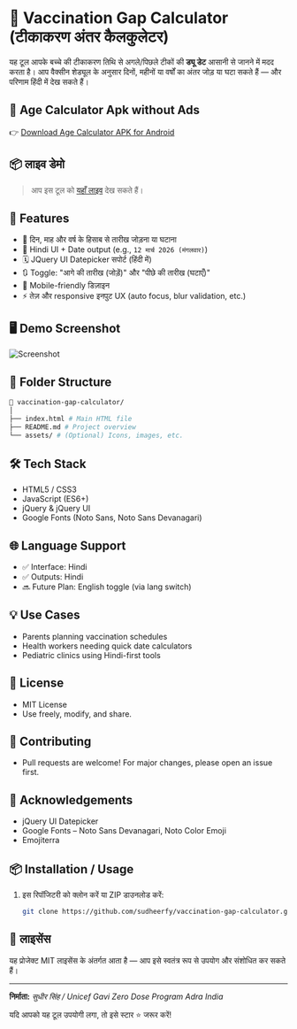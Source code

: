 # 🧪 Vaccination Gap Calculator (टीकाकरण अंतर कैलकुलेटर)

यह टूल आपके बच्चे की टीकाकरण तिथि से अगले/पिछले टीकों की **ड्यू डेट** आसानी से जानने में मदद करता है। आप वैक्सीन शेड्यूल के अनुसार दिनों, महीनों या वर्षों का अंतर जोड़ या घटा सकते हैं — और परिणाम हिंदी में देख सकते हैं।

## 📱 Age Calculator Apk without Ads

👉 [Download Age Calculator APK for Android](https://github.com/sudheerfy/Duelist-Date-Calculator/raw/refs/heads/main/Age%20Calculator/com.intreve.agecalculator.apk)  

## 📦 लाइव डेमो

> आप इस टूल को [यहाँ लाइव](https://sudheerfy.github.io/Vaccination-Gap-Calculator) देख सकते हैं।

## 🚀 Features

- 📆 दिन, माह और वर्ष के हिसाब से तारीख जोड़ना या घटाना
- 📍 Hindi UI + Date output (e.g., `12 मार्च 2026 (मंगलवार)`)
- 🗓️ JQuery UI Datepicker सपोर्ट (हिंदी में)
- 🔃 Toggle: "आगे की तारीख (जोड़ें)" और "पीछे की तारीख (घटाएँ)"
- 📱 Mobile-friendly डिज़ाइन
- ⚡ तेज़ और responsive इनपुट UX (auto focus, blur validation, etc.)

## 🖥️ Demo Screenshot

![Screenshot](https://user-images.githubusercontent.com/screenshot.png)

## 📁 Folder Structure
```bash
📁 vaccination-gap-calculator/
│
├── index.html # Main HTML file
├── README.md # Project overview
└── assets/ # (Optional) Icons, images, etc.
```

## 🛠️ Tech Stack

- HTML5 / CSS3
- JavaScript (ES6+)
- jQuery & jQuery UI
- Google Fonts (Noto Sans, Noto Sans Devanagari)

## 🌐 Language Support

- ✅ Interface: Hindi
- ✅ Outputs: Hindi
- 🔜 Future Plan: English toggle (via lang switch)

## 💡 Use Cases

- Parents planning vaccination schedules
- Health workers needing quick date calculators
- Pediatric clinics using Hindi-first tools

## 📃 License

- MIT License
- Use freely, modify, and share.

## 🤝 Contributing

- Pull requests are welcome! For major changes, please open an issue first.

## 🙏 Acknowledgements

- jQuery UI Datepicker
- Google Fonts – Noto Sans Devanagari, Noto Color Emoji
- Emojiterra

## 📦 Installation / Usage

1. इस रिपॉजिटरी को क्लोन करें या ZIP डाउनलोड करें:
   ```bash
   git clone https://github.com/sudheerfy/vaccination-gap-calculator.git
   ```
   
## 📜 लाइसेंस

यह प्रोजेक्ट MIT लाइसेंस के अंतर्गत आता है — आप इसे स्वतंत्र रूप से उपयोग और संशोधित कर सकते हैं।

---

**निर्माता:** *सुधीर सिंह / Unicef Gavi Zero Dose Program Adra India*

यदि आपको यह टूल उपयोगी लगा, तो इसे स्टार ⭐ जरूर करें!   
